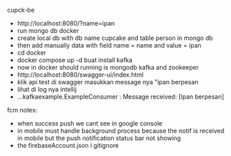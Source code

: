 cupck-be

- http://localhost:8080/?name=ipan
- run mongo db docker
- create local db with db name cupcake and table person in mongo db
- then add manually data with field name = name and value = ipan
- cd docker 
- docker compose up -d buat install kafka
- now in docker should running is mongodb kafka and zookeeper
- http://localhost:8080/swagger-ui/index.html
- klik api test di swagger masukkan message nya "ipan berpesan
- lihat di log nya intellij 
- ...kafkaexample.ExampleConsumer    : Message received: [Ipan berpesan]

fcm notes:
- when success push we cant see in google console
- in mobile must handle background process because the notif is received in mobile but the push notification status bar not showing
- the firebaseAccount.json i gitignore